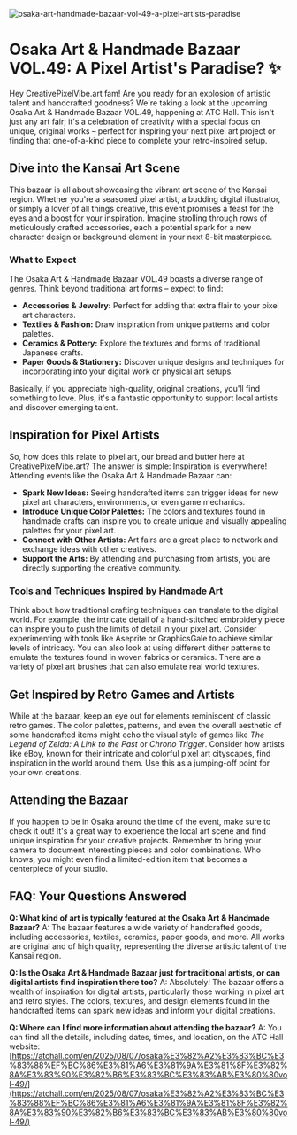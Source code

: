 ![osaka-art-handmade-bazaar-vol-49-a-pixel-artists-paradise](https://images.pexels.com/photos/8843754/pexels-photo-8843754.jpeg?auto=compress&cs=tinysrgb&fit=crop&h=627&w=1200)

# Osaka Art & Handmade Bazaar VOL.49: A Pixel Artist's Paradise? ✨

Hey CreativePixelVibe.art fam! Are you ready for an explosion of artistic talent and handcrafted goodness? We're taking a look at the upcoming Osaka Art & Handmade Bazaar VOL.49, happening at ATC Hall. This isn't just any art fair; it's a celebration of creativity with a special focus on unique, original works – perfect for inspiring your next pixel art project or finding that one-of-a-kind piece to complete your retro-inspired setup.

## Dive into the Kansai Art Scene

This bazaar is all about showcasing the vibrant art scene of the Kansai region. Whether you're a seasoned pixel artist, a budding digital illustrator, or simply a lover of all things creative, this event promises a feast for the eyes and a boost for your inspiration. Imagine strolling through rows of meticulously crafted accessories, each a potential spark for a new character design or background element in your next 8-bit masterpiece.

### What to Expect

The Osaka Art & Handmade Bazaar VOL.49 boasts a diverse range of genres. Think beyond traditional art forms – expect to find:

*   **Accessories & Jewelry:** Perfect for adding that extra flair to your pixel art characters.
*   **Textiles & Fashion:** Draw inspiration from unique patterns and color palettes.
*   **Ceramics & Pottery:** Explore the textures and forms of traditional Japanese crafts.
*   **Paper Goods & Stationery:** Discover unique designs and techniques for incorporating into your digital work or physical art setups.

Basically, if you appreciate high-quality, original creations, you'll find something to love. Plus, it's a fantastic opportunity to support local artists and discover emerging talent.

## Inspiration for Pixel Artists

So, how does this relate to pixel art, our bread and butter here at CreativePixelVibe.art? The answer is simple: Inspiration is everywhere! Attending events like the Osaka Art & Handmade Bazaar can:

*   **Spark New Ideas:** Seeing handcrafted items can trigger ideas for new pixel art characters, environments, or even game mechanics.
*   **Introduce Unique Color Palettes:** The colors and textures found in handmade crafts can inspire you to create unique and visually appealing palettes for your pixel art.
*   **Connect with Other Artists:** Art fairs are a great place to network and exchange ideas with other creatives.
*   **Support the Arts:** By attending and purchasing from artists, you are directly supporting the creative community.

### Tools and Techniques Inspired by Handmade Art

Think about how traditional crafting techniques can translate to the digital world. For example, the intricate detail of a hand-stitched embroidery piece can inspire you to push the limits of detail in your pixel art. Consider experimenting with tools like Aseprite or GraphicsGale to achieve similar levels of intricacy. You can also look at using different dither patterns to emulate the textures found in woven fabrics or ceramics. There are a variety of pixel art brushes that can also emulate real world textures.

## Get Inspired by Retro Games and Artists

While at the bazaar, keep an eye out for elements reminiscent of classic retro games. The color palettes, patterns, and even the overall aesthetic of some handcrafted items might echo the visual style of games like *The Legend of Zelda: A Link to the Past* or *Chrono Trigger*. Consider how artists like eBoy, known for their intricate and colorful pixel art cityscapes, find inspiration in the world around them. Use this as a jumping-off point for your own creations.

## Attending the Bazaar

If you happen to be in Osaka around the time of the event, make sure to check it out! It's a great way to experience the local art scene and find unique inspiration for your creative projects. Remember to bring your camera to document interesting pieces and color combinations. Who knows, you might even find a limited-edition item that becomes a centerpiece of your studio.

## FAQ: Your Questions Answered

**Q: What kind of art is typically featured at the Osaka Art & Handmade Bazaar?**
A: The bazaar features a wide variety of handcrafted goods, including accessories, textiles, ceramics, paper goods, and more. All works are original and of high quality, representing the diverse artistic talent of the Kansai region.

**Q: Is the Osaka Art & Handmade Bazaar just for traditional artists, or can digital artists find inspiration there too?**
A: Absolutely! The bazaar offers a wealth of inspiration for digital artists, particularly those working in pixel art and retro styles. The colors, textures, and design elements found in the handcrafted items can spark new ideas and inform your digital creations.

**Q: Where can I find more information about attending the bazaar?**
A: You can find all the details, including dates, times, and location, on the ATC Hall website: [https://atchall.com/en/2025/08/07/osaka%E3%82%A2%E3%83%BC%E3%83%88%EF%BC%86%E3%81%A6%E3%81%9A%E3%81%8F%E3%82%8A%E3%83%90%E3%82%B6%E3%83%BC%E3%83%AB%E3%80%80vol-49/](https://atchall.com/en/2025/08/07/osaka%E3%82%A2%E3%83%BC%E3%83%88%EF%BC%86%E3%81%A6%E3%81%9A%E3%81%8F%E3%82%8A%E3%83%90%E3%82%B6%E3%83%BC%E3%83%AB%E3%80%80vol-49/)
